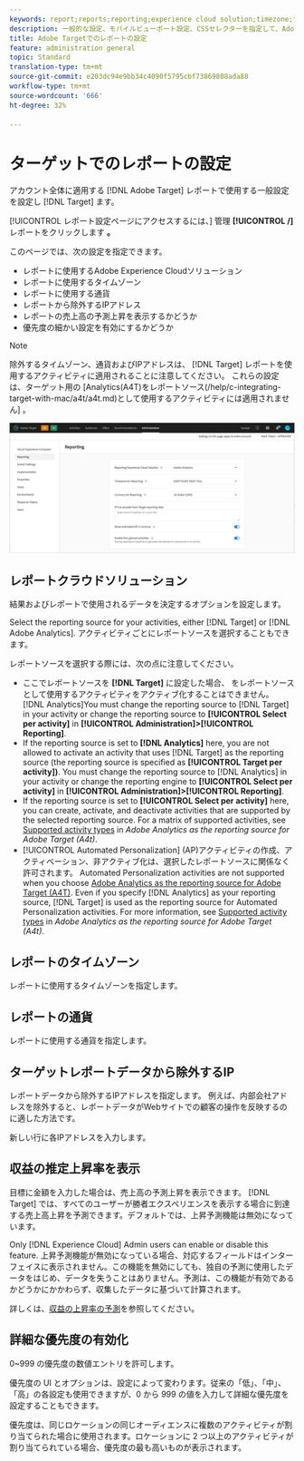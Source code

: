 ```yaml
---
keywords: report;reports;reporting;experience cloud solution;timezone;time zone;currency;exclude IPs;estimated lift in revenue;revenue;lift in revenue;fine-grained priorities;fine-grained
description: 一般的な設定、モバイルビューポート設定、CSSセレクターを指定して、Adobe TargetVisual Experience Composer(VEC)を設定します。
title: Adobe Targetでのレポートの設定
feature: administration general
topic: Standard
translation-type: tm+mt
source-git-commit: e203dc94e9bb34c4090f5795cbf73869808ada88
workflow-type: tm+mt
source-wordcount: '666'
ht-degree: 32%

---
```



# ターゲットでのレポートの設定

アカウント全体に適用する [!DNL Adobe Target] レポートで使用する一般設定を設定し [!DNL Target] ます。

[!UICONTROL レポート設定ページにアクセスするには、] 管理 **[!UICONTROL /]** レポートをクリックします **。**

このページでは、次の設定を指定できます。

* レポートに使用するAdobe Experience Cloudソリューション
* レポートに使用するタイムゾーン
* レポートに使用する通貨
* レポートから除外するIPアドレス
* レポートの売上高の予測上昇を表示するかどうか
* 優先度の細かい設定を有効にするかどうか

>[!NOTE]
>
>除外するタイムゾーン、通貨およびIPアドレスは、 [!DNL Target] レポートを使用するアクティビティに適用されることに注意してください。 これらの設定は、ターゲット用の [Analytics(A4T)をレポートソース(/help/c-integrating-target-with-mac/a4t/a4t.md)として使用するアクティビティには適用されません] 。

![レポートページ](/help/administrating-target/assets/reporting.png)

## レポートクラウドソリューション

結果およびレポートで使用されるデータを決定するオプションを設定します。

Select the reporting source for your activities, either [!DNL Target] or [!DNL Adobe Analytics]. アクティビティごとにレポートソースを選択することもできます。

レポートソースを選択する際には、次の点に注意してください。

* ここでレポートソースを **[!DNL Target]** に設定した場合、 をレポートソースとして使用するアクティビティをアクティブ化することはできません。[!DNL Analytics]You must change the reporting source to [!DNL Target] in your activity or change the reporting source to **[!UICONTROL Select per activity]** in **[!UICONTROL Administration]>[!UICONTROL Reporting]**.
* If the reporting source is set to **[!DNL Analytics]** here, you are not allowed to activate an activity that uses [!DNL Target] as the reporting source (the reporting source is specified as **[!UICONTROL Target per activity])**. You must change the reporting source to [!DNL Analytics] in your activity or change the reporting engine to **[!UICONTROL Select per activity]** in **[!UICONTROL Administration]>[!UICONTROL Reporting]**.
* If the reporting source is set to **[!UICONTROL Select per activity]** here, you can create, activate, and deactivate activities that are supported by the selected reporting source. For a matrix of supported activities, see [Supported activity types](/help/c-integrating-target-with-mac/a4t/a4t.md#section_F487896214BF4803AF78C552EF1669AA) in *Adobe Analytics as the reporting source for Adobe Target (A4t)*.
* [!UICONTROL Automated Personalization] (AP)アクティビティの作成、アクティベーション、非アクティブ化は、選択したレポートソースに関係なく許可されます。 Automated Personalization activities are not supported when you choose [Adobe Analytics as the reporting source for Adobe Target (A4T)](/help/c-integrating-target-with-mac/a4t/a4t.md). Even if you specify [!DNL Analytics] as your reporting source, [!DNL Target] is used as the reporting source for Automated Personalization activities. For more information, see [Supported activity types](/help/c-integrating-target-with-mac/a4t/a4t.md#section_F487896214BF4803AF78C552EF1669AA) in *Adobe Analytics as the reporting source for Adobe Target (A4t)*.

## レポートのタイムゾーン

レポートに使用するタイムゾーンを指定します。

## レポートの通貨

レポートに使用する通貨を指定します。

## ターゲットレポートデータから除外するIP

レポートデータから除外するIPアドレスを指定します。 例えば、内部会社アドレスを除外すると、レポートデータがWebサイトでの顧客の操作を反映するのに適した方法です。

新しい行に各IPアドレスを入力します。

## 収益の推定上昇率を表示

目標に金額を入力した場合は、売上高の予測上昇を表示できます。 [!DNL Target] では、すべてのユーザーが勝者エクスペリエンスを表示する場合に到達する売上高上昇を予測できます。デフォルトでは、上昇予測機能は無効になっています。

Only [!DNL Experience Cloud] Admin users can enable or disable this feature. 上昇予測機能が無効になっている場合、対応するフィールドはインターフェイスに表示されません。この機能を無効にしても、独自の予測に使用したデータをはじめ、データを失うことはありません。予測は、この機能が有効であるかどうかにかかわらず、収集したデータに基づいて計算されます。

詳しくは、[収益の上昇率の予測](/help/administrating-target/r-target-account-preferences/estimating-lift-in-revenue.md)を参照してください。

## 詳細な優先度の有効化

0~999 の優先度の数値エントリを許可します。

優先度の UI とオプションは、設定によって変わります。従来の「低」、「中」、「高」の各設定も使用できますが、0 から 999 の値を入力して詳細な優先度を設定することもできます。

優先度は、同じロケーションの同じオーディエンスに複数のアクティビティが割り当てられた場合に使用されます。ロケーションに 2 つ以上のアクティビティが割り当てられている場合、優先度の最も高いものが表示されます。
